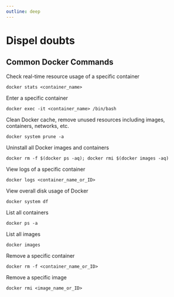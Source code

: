```yaml
---
outline: deep
---
```


# Dispel doubts

## Common Docker Commands

Check real-time resource usage of a specific container

```
docker stats <container_name>
```

Enter a specific container

```
docker exec -it <container_name> /bin/bash
```

Clean Docker cache, remove unused resources including images, containers, networks, etc.

```
docker system prune -a
```

Uninstall all Docker images and containers

```
docker rm -f $(docker ps -aq); docker rmi $(docker images -aq)
```

View logs of a specific container

```
docker logs <container_name_or_ID>
```

View overall disk usage of Docker

```
docker system df
```

List all containers

```
docker ps -a
```

List all images

```
docker images
```

Remove a specific container

```
docker rm -f <container_name_or_ID>
```

Remove a specific image

```
docker rmi <image_name_or_ID>
```